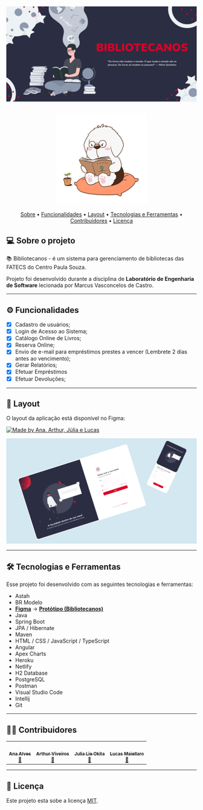 <h1 align="center">
    <img alt="Bibliotecanos" title="#Bibliotecanos" src="./.github/banner.png"/>
</h1>

<h3 align="center"> 
  <img alt="Gif" title="#Gif" src="./.github/reading.gif"/>
</h3>

<p align="center">
 <a href="#-sobre-o-projeto">Sobre</a> •
 <a href="#-funcionalidades">Funcionalidades</a> •
 <a href="#-layout">Layout</a> • 
 <a href="#-tecnologias-e-ferramentas">Tecnologias e Ferramentas</a> • 
 <a href="#-contribuidores">Contribuidores</a> • 
 <a href="#user-content--licença">Licença</a>
</p>

## 💻 Sobre o projeto

📚 Bibliotecanos - é um sistema para gerenciamento de bibliotecas das FATECS do Centro Paula Souza.

Projeto foi desenvolvido durante a disciplina de **Laboratório de Engenharia de Software** lecionada por Marcus Vasconcelos de Castro.

---
## ⚙️ Funcionalidades

- [X]  Cadastro de usuários;
- [X]  Login de Acesso ao Sistema;
- [X]  Catálogo Online de Livros; 
- [X]  Reserva Online;
- [X]  Envio de e-mail para empréstimos prestes a vencer (Lembrete 2 dias antes ao vencimento);
- [X]  Gerar Relatórios;
- [X]  Efetuar Empréstimos 
- [X]  Efetuar Devoluções;

---

## 🎨 Layout

O layout da aplicação está disponível no Figma:

<a href="https://www.figma.com/file/gktT4EhSltFHxdbCZtK4LE/Bibliotecando-Prototype">
  <img alt="Made by Ana, Arthur, Júlia e Lucas" src="https://img.shields.io/badge/Acessar%20Layout%20-Figma-%2304D361">
</a>

<p align="center">
  <img alt="Figma" title="#Figma" src="./.github/figma.png" width="1200px">
</p>

---

## 🛠 Tecnologias e Ferramentas

Esse projeto foi desenvolvido com as seguintes tecnologias e ferramentas:

-   Astah
-   BR Modelo	
-   **[Figma](https://www.figma.com/)**  →  **[Protótipo (Bibliotecanos)](https://www.figma.com/file/gktT4EhSltFHxdbCZtK4LE/Bibliotecando-Prototype)**
-   Java
-   Spring Boot
-   JPA / Hibernate
-   Maven
-   HTML / CSS / JavaScript / TypeScript
-   Angular
-   Apex Charts
-   Heroku
-   Netlify
-   H2 Database
-   PostgreSQL
-   Postman
-   Visual Studio Code
-   Intellij
-   Git

---

## 👨‍💻 Contribuidores
<table>
  <tr>
    <td align="center"><a href="https://github.com/anabalves"><img style="border-radius: 50%;" src="https://avatars.githubusercontent.com/u/63269304?v=4" width="100px;" alt=""/><br /><sub><b>Ana Alves</b></sub></a><br /><a href="https://github.com/anabalves" title="Perfil Ana">🚀</a></td> 
    <td align="center"><a href="https://github.com/arthurviveiros"><img style="border-radius: 50%;" src="https://avatars.githubusercontent.com/u/37485955?v=4" width="100px;" alt=""/><br /><sub><b>Arthur Viveiros</b></sub></a><br /><a href="https://github.com/arthurviveiros" title="Perfil Arthur">🚀</a></td>
    <td align="center"><a href="https://github.com/JuliaLieOkita"><img style="border-radius: 50%;" src="https://avatars.githubusercontent.com/u/79601264?v=4" width="100px;" alt=""/><br /><sub><b>Julia Lie Okita</b></sub></a><br /><a href="https://github.com/JuliaLieOkita" title="Perfil Júlia">🚀</a></td>
    <td align="center"><a href="https://github.com/LucasMaiellaro"><img style="border-radius: 50%;" src="https://avatars.githubusercontent.com/u/57119424?v=4" width="100px;" alt=""/><br /><sub><b>Lucas Maiellaro</b></sub></a><br /><a href="https://github.com/LucasMaiellaro" title="Perfil Lucas">🚀</a></td>
  </tr>
</table>

---

## 📝 Licença

Este projeto esta sobe a licença [MIT](/20221-laboratorio-de-engenharia-de-software/bibliotecanos/LICENSE).
